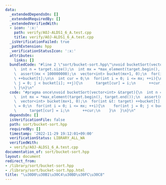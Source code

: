 ```yaml
---
data:
  _extendedDependsOn: []
  _extendedRequiredBy: []
  _extendedVerifiedWith:
  - icon: ':x:'
    path: verify/AOJ-ALDS1_6_A.test.cpp
    title: verify/AOJ-ALDS1_6_A.test.cpp
  _isVerificationFailed: true
  _pathExtension: hpp
  _verificationStatusIcon: ':x:'
  attributes:
    links: []
  bundledCode: "#line 2 \"sort/bucket-sort.hpp\"\nvoid bucketSort(vector<int> &target){\n\
    \  int n = target.size();\n  int mx = *max_element(target.begin(), target.end());\n\
    \  assert(mx < 100000000);\n  vector<int> bucket(mx+1, 0);\n  for(int &t: target)\
    \ ++bucket[t];\n\n  int cur = 0;\n  for(int i = 0; i <= mx; ++i){\n    for(int\
    \ j = 0; j < bucket[i]; ++j){\n      target[cur] = i;\n      ++cur;\n    }\n \
    \ }\n}\n"
  code: "#pragma once\nvoid bucketSort(vector<int> &target){\n  int n = target.size();\n\
    \  int mx = *max_element(target.begin(), target.end());\n  assert(mx < 100000000);\n\
    \  vector<int> bucket(mx+1, 0);\n  for(int &t: target) ++bucket[t];\n\n  int cur\
    \ = 0;\n  for(int i = 0; i <= mx; ++i){\n    for(int j = 0; j < bucket[i]; ++j){\n\
    \      target[cur] = i;\n      ++cur;\n    }\n  }\n}\n"
  dependsOn: []
  isVerificationFile: false
  path: sort/bucket-sort.hpp
  requiredBy: []
  timestamp: '2022-11-29 19:12:01+09:00'
  verificationStatus: LIBRARY_ALL_WA
  verifiedWith:
  - verify/AOJ-ALDS1_6_A.test.cpp
documentation_of: sort/bucket-sort.hpp
layout: document
redirect_from:
- /library/sort/bucket-sort.hpp
- /library/sort/bucket-sort.hpp.html
title: "\u30D0\u30B1\u30C4\u30BD\u30FC\u30C8"
---
```

